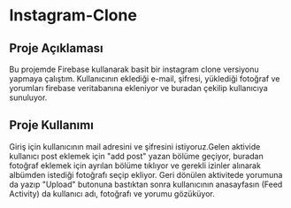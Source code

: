 # Instagram-Clone

## Proje Açıklaması

Bu projemde Firebase kullanarak basit bir instagram clone versiyonu yapmaya çalıştım. Kullanıcının eklediği e-mail, şifresi,
yüklediği fotoğraf ve yorumları firebase veritabanına ekleniyor ve buradan çekilip kullanıcıya sunuluyor.</br>

## Proje Kullanımı

Giriş için kullanıcının mail adresini ve şifresini istiyoruz.Gelen aktivide kullanıcı post eklemek için "add post" yazan bölüme geçiyor, buradan fotoğraf eklemek için
ayrılan bölüme tıklıyor ve gerekli izinler alınarak albümden istediği fotoğrafı seçip ekliyor. Geri dönülen aktivitede
yorumuna da yazıp "Upload" butonuna bastıktan sonra kullanıcının anasayfasın (Feed Activity) da kullanıcı adı, fotoğrafı 
ve yorumu gözüküyor. 


